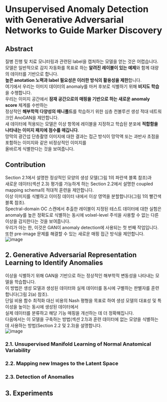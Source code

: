 # Unsupervised Anomaly Detection with Generative Adversarial Networks to Guide Marker Discovery

## Abstract
질병 진행 및 치료 모니터링과 관련된 label을 캡처하는 모델을 얻는 것은 어렵습니다.  
모델은 일반적으로 감지 자동화를 목표로 하는 **알려진 레이블이 있는 예제**와 함께 대량의 데이터를 기반으로 합니다.  
**높은 anotation 노력과 label 필요성은 이러한 방식의 활용성을 제한**합니다.  
여기에서 우리는 이미지 데이터의 anomaly를 마커 후보로 식별하기 위해 **비지도 학습**을 수행합니다.  
우리는 이미지 공간에서 **잠재 공간으로의 매핑을 기반으로 하는 새로운 anomaly score** 체계를 수반하는  
정상적인 **해부학적 다양성의 매니폴드**를 학습하기 위한 심층 컨볼루션 생성 적대 네트워크인 AnoGAN을 제안합니다.  
새 데이터에 적용되는 모델은 이상 항목에 레이블을 지정하고 학습된 분포에 **적합함을 나타내는 이미지 패치에 점수를 매깁니다**.  
망막의 광간섭 단층촬영 이미지에 대한 결과는 접근 방식이 망막액 또는 과반사 초점을 포함하는 이미지와 같은 비정상적인 이미지를  
올바르게 식별한다는 것을 보여줍니다.

## Contribution
Section 2.1에서 설명한 정상적인 모양의 생성 모델(그림 1의 파란색 블록 참조)과  
새로운 데이터(섹션 2.3) 평가를 가능하게 하는 Section 2.2에서 설명한 coupled mapping schema의 적대적 훈련을 제안합니다.  
이상 이미지를 식별하고 이미징 데이터 내에서 이상 영역을 분할합니다(그림 1의 빨간색 블록 참조).  
Spectral-domain OC 스캔에서 추출한 레이블이 지정된 테스트 데이터에 대한 실험은  
anomaly를 높은 정확도로 식별하는 동시에 volxel-level 주석을 사용할 수 없는 다른 이상을 감지한다는 것을 보여줍니다.  
우리가 아는 한, 이것은 GAN이 anomaly detection에 사용되는 첫 번째 작업입니다.  
또한 pre-image 문제를 해결할 수 있는 새로운 매핑 접근 방식을 제안합니다.  
![image](https://user-images.githubusercontent.com/40943064/130891914-e8bbd080-6785-4945-b318-0e7bcd2a626d.png)

## 2. Generative Adversarial Representation Learning to Identify Anomalies
이상을 식별하기 위해 GAN을 기반으로 하는 정상적인 해부학적 변동성을 나타내는 모델을 학습합니다.  
이 방법은 생성 모델과 생성된 데이터와 실제 데이터를 동시에 구별하는 판별자를 훈련합니다(그림 2(a) 참조).  
단일 비용 함수 최적화 대신 비용의 Nash 평형을 목표로 하여 생성 모델의 대표성 및 특이성을 높이는 동시에 생성된 데이터에서  
실제 데이터를 분류하고 해당 기능 매핑을 개선하는 데 더 정확해집니다.  
다음에서는 이 모델을 구축하는 방법(섹션 2.1)과 훈련 데이터에 없는 모양을 식별하는 데 사용하는 방법(Section 2.2 및 2.3)을 설명합니다.  
![image](https://user-images.githubusercontent.com/40943064/130891864-d7e53a0b-5d32-4119-95fd-599ca5ee76af.png)

### 2.1. Unsupervised Manifold Learning of Normal Anatomical Variability

### 2.2. Mapping new Images to the Latent Space 

### 2.3. Detection of Anomalies


## 3. Experiments
